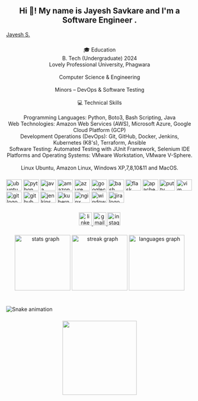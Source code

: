 <h2 align="center">Hi 👋! My name is Jayesh Savkare and I'm a Software Engineer .</h2>
<div class="badge-base LI-profile-badge" data-locale="en_US" data-size="medium" data-theme="dark" data-type="VERTICAL" data-vanity="jayeshsavkare" data-version="v1"><a class="badge-base__link LI-simple-link" href="https://in.linkedin.com/in/jayeshsavkare?trk=profile-badge">Jayesh S.</a></div>
              
###

<p align="center">🎓 Education<br>B. Tech (Undergraduate) 2024<br>Lovely Professional University, Phagwara<br><br>Computer Science & Engineering<br><br>Minors – DevOps & Software Testing<br><br>💻 Technical Skills<br><br>Programming Languages: Python, Boto3, Bash Scripting, Java<br>Web Technologies: Amazon Web Services (AWS), Microsoft Azure, Google Cloud Platform (GCP)<br>Development Operations (DevOps): Git, GitHub, Docker, Jenkins, Kubernetes (K8's), Terraform, Ansible<br>Software Testing: Automated Testing with JUnit Framework, Selenium IDE<br>Platforms and Operating Systems: VMware Workstation, VMware V-Sphere.<br><br>Linux Ubuntu, Amazon Linux, Windows XP,7,8,10&11 and MacOS.</p>

###

<div align="left">
  <img src="https://cdn.jsdelivr.net/gh/devicons/devicon/icons/ubuntu/ubuntu-plain-wordmark.svg" height="30" width="42" alt="ubuntu logo"  />
  <img src="https://cdn.jsdelivr.net/gh/devicons/devicon/icons/python/python-original-wordmark.svg" height="30" width="42" alt="python logo"  />
  <img src="https://cdn.jsdelivr.net/gh/devicons/devicon/icons/java/java-original.svg" height="30" width="42" alt="java logo"  />
  <img src="https://cdn.jsdelivr.net/gh/devicons/devicon/icons/amazonwebservices/amazonwebservices-original.svg" height="30" width="42" alt="amazonwebservices logo"  />
  <img src="https://cdn.jsdelivr.net/gh/devicons/devicon/icons/azure/azure-original.svg" height="30" width="42" alt="azure logo"  />
  <img src="https://cdn.jsdelivr.net/gh/devicons/devicon/icons/googlecloud/googlecloud-original.svg" height="30" width="42" alt="googlecloud logo"  />
  <img src="https://cdn.jsdelivr.net/gh/devicons/devicon/icons/bash/bash-original.svg" height="30" width="42" alt="bash logo"  />
  <img src="https://cdn.jsdelivr.net/gh/devicons/devicon/icons/flask/flask-original-wordmark.svg" height="30" width="42" alt="flask logo"  />
  <img src="https://cdn.jsdelivr.net/gh/devicons/devicon/icons/apache/apache-original-wordmark.svg" height="30" width="42" alt="apache logo"  />
  <img src="https://cdn.jsdelivr.net/gh/devicons/devicon/icons/putty/putty-original.svg" height="30" width="42" alt="putty logo"  />
  <img src="https://cdn.jsdelivr.net/gh/devicons/devicon/icons/vim/vim-original.svg" height="30" width="42" alt="vim logo"  />
  <img src="https://cdn.jsdelivr.net/gh/devicons/devicon/icons/git/git-plain-wordmark.svg" height="30" width="42" alt="git logo"  />
  <img src="https://cdn.jsdelivr.net/gh/devicons/devicon/icons/github/github-original.svg" height="30" width="42" alt="github logo"  />
  <img src="https://cdn.jsdelivr.net/gh/devicons/devicon/icons/jenkins/jenkins-original.svg" height="30" width="42" alt="jenkins logo"  />
  <img src="https://cdn.jsdelivr.net/gh/devicons/devicon/icons/kubernetes/kubernetes-plain.svg" height="30" width="42" alt="kubernetes logo"  />
  <img src="https://cdn.jsdelivr.net/gh/devicons/devicon/icons/nginx/nginx-original.svg" height="30" width="42" alt="nginx logo"  />
  <img src="https://cdn.jsdelivr.net/gh/devicons/devicon/icons/windows8/windows8-original.svg" height="30" width="42" alt="windows8 logo"  />
  <img src="https://cdn.jsdelivr.net/gh/devicons/devicon/icons/jira/jira-original-wordmark.svg" height="30" width="42" alt="jira logo"  />
</div>

###

<div align="center">
  <a href="https://www.linkedin.com/in/jayeshsavkare" target="_blank">
    <img src="https://img.shields.io/static/v1?message=LinkedIn&logo=linkedin&label=&color=0077B5&logoColor=white&labelColor=&style=for-the-badge" height="35" alt="linkedin logo"  />
  </a>
  <a href="mailto:jayesh.savkare.work@gmail.com" target="_blank">
    <img src="https://img.shields.io/static/v1?message=Gmail&logo=gmail&label=&color=D14836&logoColor=white&labelColor=&style=for-the-badge" height="35" alt="gmail logo"  />
  </a>
  <a href="https://www.instagram.com/jayesh.savkare/" target="_blank">
    <img src="https://img.shields.io/static/v1?message=Instagram&logo=instagram&label=&color=E4405F&logoColor=white&labelColor=&style=for-the-badge" height="35" alt="instagram logo"  />
  </a>
</div>

###

<div align="center">
  <img src="https://github-readme-stats.vercel.app/api?username=endeavour-1&hide_title=false&hide_rank=false&show_icons=true&include_all_commits=true&count_private=true&disable_animations=false&theme=dracula&locale=en&hide_border=false" height="150" alt="stats graph"  />
  <img src="https://streak-stats.demolab.com?user=endeavour-1&locale=en&mode=daily&theme=dracula&hide_border=false&border_radius=5" height="150" alt="streak graph"  />
  <img src="https://github-readme-stats.vercel.app/api/top-langs?username=endeavour-1&locale=en&hide_title=false&layout=compact&card_width=320&langs_count=5&theme=dracula&hide_border=false" height="150" alt="languages graph"  />
</div>

###

<br clear="both">

<img src="https://raw.githubusercontent.com/endeavour-1/endeavour-1/output/snake.svg" alt="Snake animation" />

###

<div align="center">
  <img height="200" src="https://granulate.io/wp-content/uploads/2020/09/Evolving-DevOps-Towards-Performance-Optimization-1440x425-1.png"  />
</div>

###
